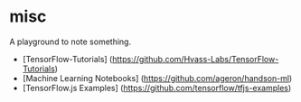 # misc

A playground to note something.

- [TensorFlow-Tutorials] (https://github.com/Hvass-Labs/TensorFlow-Tutorials)
- [Machine Learning Notebooks] (https://github.com/ageron/handson-ml)
- [TensorFlow.js Examples] (https://github.com/tensorflow/tfjs-examples)